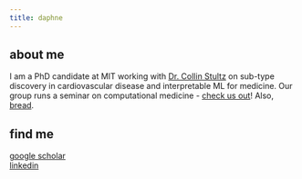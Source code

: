 ```yaml
---
title: daphne
---
```


## about me
I am a PhD candidate at MIT working with [Dr. Collin Stultz](http://imes.mit.edu/people/faculty/stultz-collin/) on sub-type discovery in cardiovascular disease and interpretable ML for medicine. Our group runs a seminar on computational medicine - [check us out](mit-ccrg.github.io)! 
Also, [bread](./bread.html).

## find me
[google scholar](https://scholar.google.com/citations?user=Y47sEn8AAAAJ&hl=en)  
[linkedin](https://www.linkedin.com/in/dschles/)